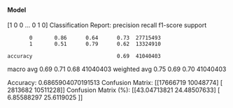 #### Model
[1 0 0 ... 0 1 0]
Classification Report:
              precision    recall  f1-score   support

           0       0.86      0.64      0.73  27715493
           1       0.51      0.79      0.62  13324910

    accuracy                           0.69  41040403
   macro avg       0.69      0.71      0.68  41040403
weighted avg       0.75      0.69      0.70  41040403

Accuracy: 0.6865904070191513
Confusion Matrix:
[[17666719 10048774]
 [ 2813682 10511228]]
Confusion Matrix (%):
[[43.04713821 24.48507633]
 [ 6.85588297 25.6119025 ]]
